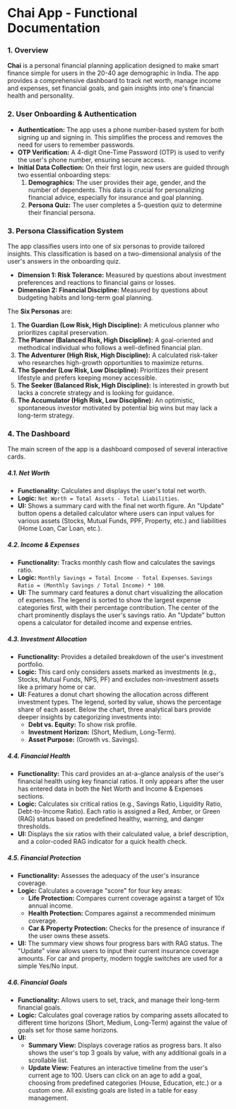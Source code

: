 # Chai App - Functional Documentation

### 1. Overview

**Chai** is a personal financial planning application designed to make smart finance simple for users in the 20-40 age demographic in India. The app provides a comprehensive dashboard to track net worth, manage income and expenses, set financial goals, and gain insights into one's financial health and personality.

### 2. User Onboarding & Authentication

*   **Authentication:** The app uses a phone number-based system for both signing up and signing in. This simplifies the process and removes the need for users to remember passwords.
*   **OTP Verification:** A 4-digit One-Time Password (OTP) is used to verify the user's phone number, ensuring secure access.
*   **Initial Data Collection:** On their first login, new users are guided through two essential onboarding steps:
    1.  **Demographics:** The user provides their age, gender, and the number of dependents. This data is crucial for personalizing financial advice, especially for insurance and goal planning.
    2.  **Persona Quiz:** The user completes a 5-question quiz to determine their financial persona.

### 3. Persona Classification System

The app classifies users into one of six personas to provide tailored insights. This classification is based on a two-dimensional analysis of the user's answers in the onboarding quiz.

*   **Dimension 1: Risk Tolerance:** Measured by questions about investment preferences and reactions to financial gains or losses.
*   **Dimension 2: Financial Discipline:** Measured by questions about budgeting habits and long-term goal planning.

The **Six Personas** are:
1.  **The Guardian (Low Risk, High Discipline):** A meticulous planner who prioritizes capital preservation.
2.  **The Planner (Balanced Risk, High Discipline):** A goal-oriented and methodical individual who follows a well-defined financial plan.
3.  **The Adventurer (High Risk, High Discipline):** A calculated risk-taker who researches high-growth opportunities to maximize returns.
4.  **The Spender (Low Risk, Low Discipline):** Prioritizes their present lifestyle and prefers keeping money accessible.
5.  **The Seeker (Balanced Risk, High Discipline):** Is interested in growth but lacks a concrete strategy and is looking for guidance.
6.  **The Accumulator (High Risk, Low Discipline):** An optimistic, spontaneous investor motivated by potential big wins but may lack a long-term strategy.

### 4. The Dashboard

The main screen of the app is a dashboard composed of several interactive cards.

##### 4.1. Net Worth

*   **Functionality:** Calculates and displays the user's total net worth.
*   **Logic:** `Net Worth = Total Assets - Total Liabilities`.
*   **UI:** Shows a summary card with the final net worth figure. An "Update" button opens a detailed calculator where users can input values for various assets (Stocks, Mutual Funds, PPF, Property, etc.) and liabilities (Home Loan, Car Loan, etc.).

##### 4.2. Income & Expenses

*   **Functionality:** Tracks monthly cash flow and calculates the savings ratio.
*   **Logic:** `Monthly Savings = Total Income - Total Expenses`. `Savings Ratio = (Monthly Savings / Total Income) * 100`.
*   **UI:** The summary card features a donut chart visualizing the allocation of expenses. The legend is sorted to show the largest expense categories first, with their percentage contribution. The center of the chart prominently displays the user's savings ratio. An "Update" button opens a calculator for detailed income and expense entries.

##### 4.3. Investment Allocation

*   **Functionality:** Provides a detailed breakdown of the user's investment portfolio.
*   **Logic:** This card only considers assets marked as investments (e.g., Stocks, Mutual Funds, NPS, PF) and excludes non-investment assets like a primary home or car.
*   **UI:** Features a donut chart showing the allocation across different investment types. The legend, sorted by value, shows the percentage share of each asset. Below the chart, three analytical bars provide deeper insights by categorizing investments into:
    *   **Debt vs. Equity:** To show risk profile.
    *   **Investment Horizon:** (Short, Medium, Long-Term).
    *   **Asset Purpose:** (Growth vs. Savings).

##### 4.4. Financial Health

*   **Functionality:** This card provides an at-a-glance analysis of the user's financial health using key financial ratios. It only appears after the user has entered data in both the Net Worth and Income & Expenses sections.
*   **Logic:** Calculates six critical ratios (e.g., Savings Ratio, Liquidity Ratio, Debt-to-Income Ratio). Each ratio is assigned a Red, Amber, or Green (RAG) status based on predefined healthy, warning, and danger thresholds.
*   **UI:** Displays the six ratios with their calculated value, a brief description, and a color-coded RAG indicator for a quick health check.

##### 4.5. Financial Protection

*   **Functionality:** Assesses the adequacy of the user's insurance coverage.
*   **Logic:** Calculates a coverage "score" for four key areas:
    *   **Life Protection:** Compares current coverage against a target of 10x annual income.
    *   **Health Protection:** Compares against a recommended minimum coverage.
    *   **Car & Property Protection:** Checks for the presence of insurance if the user owns these assets.
*   **UI:** The summary view shows four progress bars with RAG status. The "Update" view allows users to input their current insurance coverage amounts. For car and property, modern toggle switches are used for a simple Yes/No input.

##### 4.6. Financial Goals

*   **Functionality:** Allows users to set, track, and manage their long-term financial goals.
*   **Logic:** Calculates goal coverage ratios by comparing assets allocated to different time horizons (Short, Medium, Long-Term) against the value of goals set for those same horizons.
*   **UI:**
    *   **Summary View:** Displays coverage ratios as progress bars. It also shows the user's top 3 goals by value, with any additional goals in a scrollable list.
    *   **Update View:** Features an interactive timeline from the user's current age to 100. Users can click on an age to add a goal, choosing from predefined categories (House, Education, etc.) or a custom one. All existing goals are listed in a table for easy management.